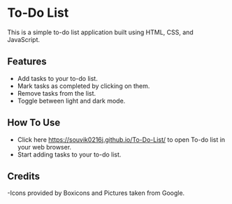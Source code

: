 # To-Do List

This is a simple to-do list application built using HTML, CSS, and JavaScript.

## Features

- Add tasks to your to-do list.
- Mark tasks as completed by clicking on them.
- Remove tasks from the list.
- Toggle between light and dark mode.

## How To Use

- Click here https://souvik0216j.github.io/To-Do-List/ to open To-do list in your web browser.
- Start adding tasks to your to-do list.

## Credits

-Icons provided by Boxicons and Pictures taken from Google.
